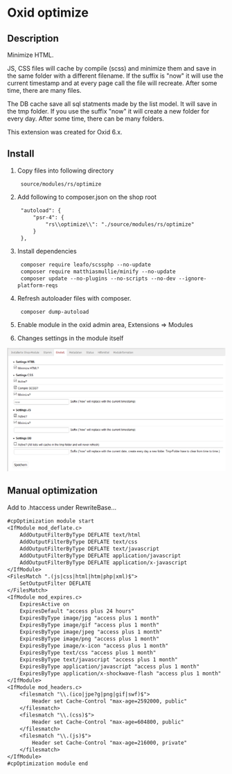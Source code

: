 # Oxid optimize

## Description

Minimize HTML.

JS, CSS files will cache by compile (scss) and minimize them 
and save in the same folder with a different filename. If the 
suffix is "now" it will use the current timestamp and at 
every page call the file will recreate. After some time, there
are many files.

The DB cache save all sql statments made by the list model. It 
will save in the tmp folder. If you use the suffix "now" it 
will create a new folder for every day. After some time, there
can be many folders.

This extension was created for Oxid 6.x.

## Install

1. Copy files into following directory

        source/modules/rs/optimize
        
2. Add following to composer.json on the shop root

        "autoload": {
            "psr-4": {
                "rs\\optimize\\": "./source/modules/rs/optimize"
            }
        },

3. Install dependencies

        composer require leafo/scssphp --no-update
        composer require matthiasmullie/minify --no-update
        composer update --no-plugins --no-scripts --no-dev --ignore-platform-reqs
    
4. Refresh autoloader files with composer.

        composer dump-autoload
        
5. Enable module in the oxid admin area, Extensions => Modules
6. Changes settings in the module itself

![](settings.png)

## Manual optimization

Add to .htaccess under RewriteBase...

    #cpOptimization module start
    <IfModule mod_deflate.c>
        AddOutputFilterByType DEFLATE text/html
        AddOutputFilterByType DEFLATE text/css
        AddOutputFilterByType DEFLATE text/javascript
        AddOutputFilterByType DEFLATE application/javascript
        AddOutputFilterByType DEFLATE application/x-javascript
    </IfModule>
    <FilesMatch ".(js|css|html|htm|php|xml)$">
        SetOutputFilter DEFLATE
    </FilesMatch>
    <IfModule mod_expires.c>
        ExpiresActive on
        ExpiresDefault "access plus 24 hours"
        ExpiresByType image/jpg "access plus 1 month"
        ExpiresByType image/gif "access plus 1 month"
        ExpiresByType image/jpeg "access plus 1 month"
        ExpiresByType image/png "access plus 1 month"
        ExpiresByType image/x-icon "access plus 1 month"
        ExpiresByType text/css "access plus 1 month"
        ExpiresByType text/javascript "access plus 1 month"
        ExpiresByType application/javascript "access plus 1 month"
        ExpiresByType application/x-shockwave-flash "access plus 1 month"
    </IfModule>
    <IfModule mod_headers.c>
        <filesmatch "\\.(ico|jpe?g|png|gif|swf)$">
            Header set Cache-Control "max-age=2592000, public"
        </filesmatch>
        <filesmatch "\\.(css)$">
            Header set Cache-Control "max-age=604800, public"
        </filesmatch>
        <filesmatch "\\.(js)$">
            Header set Cache-Control "max-age=216000, private"
        </filesmatch>
    </IfModule>
    #cpOptimization module end
    